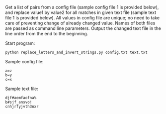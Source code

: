 Get a list of pairs from a config file (sample config file 1 is provided below), and replace value1 by value2 for all matches in given text file (sample text file 1 is provided below). All values in config file are unique; no need to take care of preventing change of already changed value. Names of both files are passed as command line parameters. Output the changed text file in the line order from the end to the beginning.

Start program:
```
python replace_letters_and_invert_strings.py config.txt text.txt
``` 

Sample config file:
```
a=z
b=y
c=x
``` 
 
Sample text file:
```
djf#aemfaofna%
b#sjf_ansvo!
cnhjrfyjvth3nxr
```
 
